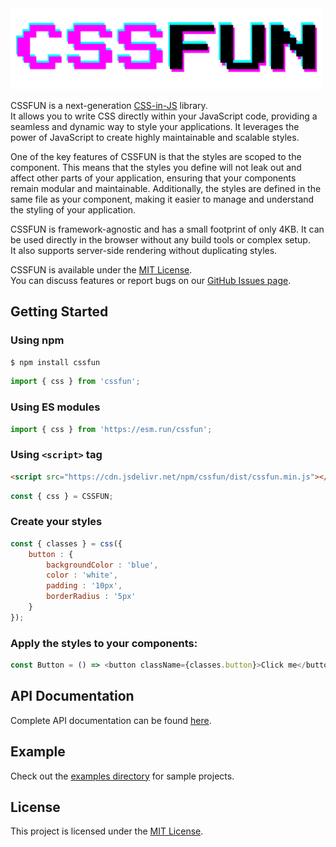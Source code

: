 <picture>
    <source media="(prefers-color-scheme: dark)" srcset="docs/logo-dark.png">
    <img alt="CSSFUN" src="docs/logo.png" style="max-width: 500px;">
</picture>

CSSFUN is a next-generation [CSS-in-JS](https://en.wikipedia.org/wiki/CSS-in-JS) library.  
It allows you to write CSS directly within your JavaScript code, providing a seamless and dynamic 
way to style your applications. It leverages the power of JavaScript to create highly maintainable 
and scalable styles.  
  
One of the key features of CSSFUN is that the styles are scoped to the component. This means that the styles 
you define will not leak out and affect other parts of your application, ensuring that your components remain 
modular and maintainable. Additionally, the styles are defined in the same file as your component, making it 
easier to manage and understand the styling of your application.  
  
CSSFUN is framework-agnostic and has a small footprint of only 4KB. It can be used directly in the browser without 
any build tools or complex setup.  
It also supports server-side rendering without duplicating styles.
  
CSSFUN is available under the [MIT License](LICENSE).  
You can discuss features or report bugs on our [GitHub Issues page](https://github.com/8tentaculos/cssfun/issues).

## Getting Started

### Using npm

```bash
$ npm install cssfun
```

```javascript
import { css } from 'cssfun';
```

### Using ES modules

```javascript
import { css } from 'https://esm.run/cssfun';
```

### Using `<script>` tag

```html
<script src="https://cdn.jsdelivr.net/npm/cssfun/dist/cssfun.min.js"></script>
```

```javascript
const { css } = CSSFUN;
```

### Create your styles
```javascript
const { classes } = css({
    button : {
        backgroundColor : 'blue',
        color : 'white',
        padding : '10px',
        borderRadius : '5px'
    }
});
```

### Apply the styles to your components:
```javascript
const Button = () => <button className={classes.button}>Click me</button>;
```

## API Documentation
Complete API documentation can be found [here](/docs/api.md).

## Example
Check out the [examples directory](./examples) for sample projects.

## License
This project is licensed under the [MIT License](LICENSE).

